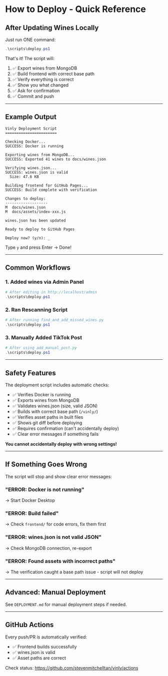 # How to Deploy - Quick Reference

## After Updating Wines Locally

Just run ONE command:

```powershell
.\scripts\deploy.ps1
```

That's it! The script will:
1. ✅ Export wines from MongoDB
2. ✅ Build frontend with correct base path
3. ✅ Verify everything is correct
4. ✅ Show you what changed
5. ✅ Ask for confirmation
6. ✅ Commit and push

---

## Example Output

```
Vinly Deployment Script
=======================

Checking Docker...
SUCCESS: Docker is running

Exporting wines from MongoDB...
SUCCESS: Exported 41 wines to docs/wines.json

Verifying wines.json...
SUCCESS: wines.json is valid
  Size: 47.6 KB

Building frontend for GitHub Pages...
SUCCESS: Build complete with verification

Changes to deploy:
-------------------
M  docs/wines.json
M  docs/assets/index-xxx.js

wines.json has been updated

Ready to deploy to GitHub Pages

Deploy now? (y/n): _
```

Type `y` and press Enter → Done!

---

## Common Workflows

### 1. Added wines via Admin Panel
```powershell
# After editing in http://localhost/admin
.\scripts\deploy.ps1
```

### 2. Ran Rescanning Script
```powershell
# After running find_and_add_missed_wines.py
.\scripts\deploy.ps1
```

### 3. Manually Added TikTok Post
```powershell
# After using add_manual_post.py
.\scripts\deploy.ps1
```

---

## Safety Features

The deployment script includes automatic checks:

- ✅ Verifies Docker is running
- ✅ Exports wines from MongoDB
- ✅ Validates wines.json (size, valid JSON)
- ✅ Builds with correct base path (`/vinly/`)
- ✅ Verifies asset paths in built files
- ✅ Shows git diff before deploying
- ✅ Requires confirmation (can't accidentally deploy)
- ✅ Clear error messages if something fails

**You cannot accidentally deploy with wrong settings!**

---

## If Something Goes Wrong

The script will stop and show clear error messages:

### "ERROR: Docker is not running"
→ Start Docker Desktop

### "ERROR: Build failed"
→ Check `frontend/` for code errors, fix them first

### "ERROR: wines.json is not valid JSON"
→ Check MongoDB connection, re-export

### "ERROR: Found assets with incorrect paths"
→ The verification caught a base path issue - script will not deploy

---

## Advanced: Manual Deployment

See `DEPLOYMENT.md` for manual deployment steps if needed.

---

## GitHub Actions

Every push/PR is automatically verified:
- ✅ Frontend builds successfully
- ✅ wines.json is valid
- ✅ Asset paths are correct

Check status: https://github.com/stevenmitchelltan/vinly/actions

